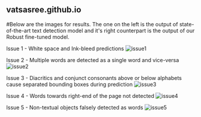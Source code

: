 ## vatsasree.github.io

#Below are the images for results. The one on the left is the output of state-of-the-art text detection model and it's right counterpart is the output of our Robust fine-tuned model. 

Issue 1 - White space and Ink-bleed predictions
![issue1](https://user-images.githubusercontent.com/99678758/211672387-27fce4dd-6c67-4e4d-a0ec-f747d3913b65.png)

Issue 2 - Multiple words are detected as a single word and vice-versa 
![issue2](https://user-images.githubusercontent.com/99678758/211672389-cb761e91-9f50-4092-a03f-f12f42fe7ba5.png)

Issue 3 - Diacritics and conjunct consonants above or below alphabets cause separated bounding boxes during prediction 
![issue3](https://user-images.githubusercontent.com/99678758/211672302-cb38cef1-9134-46ad-8ae8-d707fdd7b40d.png)

Issue 4 - Words towards right-end of the page not detected
![issue4](https://user-images.githubusercontent.com/99678758/211672325-f8f75b8a-6ee1-410c-a1eb-1975fd5a7a42.png)

Issue 5 - Non-textual objects falsely detected as words
![issue5](https://user-images.githubusercontent.com/99678758/211672344-26e52675-8f20-4443-af5b-d8d03d26c462.png)

